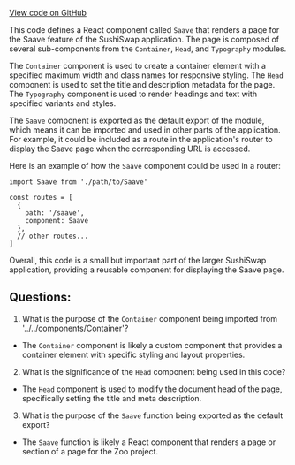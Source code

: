 [View code on GitHub](zoo-labs/zoo/blob/master/core/src/pages/tools/saave.tsx)

This code defines a React component called `Saave` that renders a page for the Saave feature of the SushiSwap application. The page is composed of several sub-components from the `Container`, `Head`, and `Typography` modules. 

The `Container` component is used to create a container element with a specified maximum width and class names for responsive styling. The `Head` component is used to set the title and description metadata for the page. The `Typography` component is used to render headings and text with specified variants and styles. 

The `Saave` component is exported as the default export of the module, which means it can be imported and used in other parts of the application. For example, it could be included as a route in the application's router to display the Saave page when the corresponding URL is accessed. 

Here is an example of how the `Saave` component could be used in a router:

```
import Saave from './path/to/Saave'

const routes = [
  {
    path: '/saave',
    component: Saave
  },
  // other routes...
]
```

Overall, this code is a small but important part of the larger SushiSwap application, providing a reusable component for displaying the Saave page.
## Questions: 
 1. What is the purpose of the `Container` component being imported from '../../components/Container'?
- The `Container` component is likely a custom component that provides a container element with specific styling and layout properties.

2. What is the significance of the `Head` component being used in this code?
- The `Head` component is used to modify the document head of the page, specifically setting the title and meta description.

3. What is the purpose of the `Saave` function being exported as the default export?
- The `Saave` function is likely a React component that renders a page or section of a page for the Zoo project.